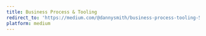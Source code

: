 ```yaml
---
title: Business Process & Tooling
redirect_to: 'https://medium.com/@dannysmith/business-process-tooling-56f1e3341d21'
platform: medium
---
```

